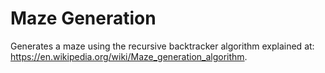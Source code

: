 # Maze Generation

Generates a maze using the recursive backtracker algorithm explained at: https://en.wikipedia.org/wiki/Maze_generation_algorithm.
